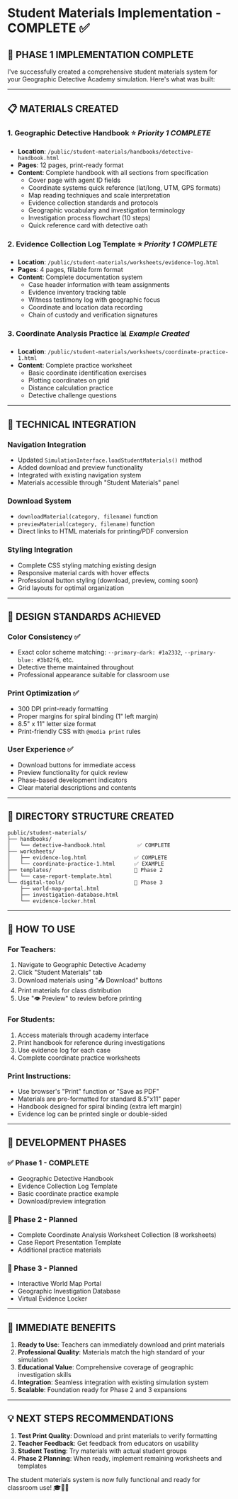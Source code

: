 # Student Materials Implementation - COMPLETE ✅

## 🎯 **PHASE 1 IMPLEMENTATION COMPLETE**

I've successfully created a comprehensive student materials system for your Geographic Detective Academy simulation. Here's what was built:

---

## 📋 **MATERIALS CREATED**

### **1. Geographic Detective Handbook** ⭐ *Priority 1 COMPLETE*
- **Location**: `/public/student-materials/handbooks/detective-handbook.html`
- **Pages**: 12 pages, print-ready format
- **Content**: Complete handbook with all sections from specification
  - Cover page with agent ID fields
  - Coordinate systems quick reference (lat/long, UTM, GPS formats)
  - Map reading techniques and scale interpretation
  - Evidence collection standards and protocols
  - Geographic vocabulary and investigation terminology
  - Investigation process flowchart (10 steps)
  - Quick reference card with detective oath

### **2. Evidence Collection Log Template** ⭐ *Priority 1 COMPLETE*
- **Location**: `/public/student-materials/worksheets/evidence-log.html`
- **Pages**: 4 pages, fillable form format
- **Content**: Complete documentation system
  - Case header information with team assignments
  - Evidence inventory tracking table
  - Witness testimony log with geographic focus
  - Coordinate and location data recording
  - Chain of custody and verification signatures

### **3. Coordinate Analysis Practice** 📊 *Example Created*
- **Location**: `/public/student-materials/worksheets/coordinate-practice-1.html`
- **Content**: Complete practice worksheet
  - Basic coordinate identification exercises
  - Plotting coordinates on grid
  - Distance calculation practice
  - Detective challenge questions

---

## 🔧 **TECHNICAL INTEGRATION**

### **Navigation Integration**
- Updated `SimulationInterface.loadStudentMaterials()` method
- Added download and preview functionality
- Integrated with existing navigation system
- Materials accessible through "Student Materials" panel

### **Download System**
- `downloadMaterial(category, filename)` function
- `previewMaterial(category, filename)` function  
- Direct links to HTML materials for printing/PDF conversion

### **Styling Integration**
- Complete CSS styling matching existing design
- Responsive material cards with hover effects
- Professional button styling (download, preview, coming soon)
- Grid layouts for optimal organization

---

## 🎨 **DESIGN STANDARDS ACHIEVED**

### **Color Consistency** ✅
- Exact color scheme matching: `--primary-dark: #1a2332`, `--primary-blue: #3b82f6`, etc.
- Detective theme maintained throughout
- Professional appearance suitable for classroom use

### **Print Optimization** ✅
- 300 DPI print-ready formatting
- Proper margins for spiral binding (1" left margin)
- 8.5" x 11" letter size format
- Print-friendly CSS with `@media print` rules

### **User Experience** ✅
- Download buttons for immediate access
- Preview functionality for quick review
- Phase-based development indicators
- Clear material descriptions and contents

---

## 📂 **DIRECTORY STRUCTURE CREATED**

```
public/student-materials/
├── handbooks/
│   └── detective-handbook.html          ✅ COMPLETE
├── worksheets/ 
│   ├── evidence-log.html               ✅ COMPLETE
│   └── coordinate-practice-1.html      ✅ EXAMPLE
├── templates/                          🚧 Phase 2
│   └── case-report-template.html
└── digital-tools/                      🚧 Phase 3
    ├── world-map-portal.html
    ├── investigation-database.html
    └── evidence-locker.html
```

---

## 🚀 **HOW TO USE**

### **For Teachers:**
1. Navigate to Geographic Detective Academy
2. Click "Student Materials" tab
3. Download materials using "📥 Download" buttons
4. Print materials for class distribution
5. Use "👁️ Preview" to review before printing

### **For Students:**
1. Access materials through academy interface
2. Print handbook for reference during investigations
3. Use evidence log for each case
4. Complete coordinate practice worksheets

### **Print Instructions:**
- Use browser's "Print" function or "Save as PDF"
- Materials are pre-formatted for standard 8.5"x11" paper
- Handbook designed for spiral binding (extra left margin)
- Evidence log can be printed single or double-sided

---

## 📅 **DEVELOPMENT PHASES**

### **✅ Phase 1 - COMPLETE**
- Geographic Detective Handbook
- Evidence Collection Log Template
- Basic coordinate practice example
- Download/preview integration

### **🚧 Phase 2 - Planned**
- Complete Coordinate Analysis Worksheet Collection (8 worksheets)
- Case Report Presentation Template
- Additional practice materials

### **🚧 Phase 3 - Planned** 
- Interactive World Map Portal
- Geographic Investigation Database
- Virtual Evidence Locker

---

## 🎯 **IMMEDIATE BENEFITS**

1. **Ready to Use**: Teachers can immediately download and print materials
2. **Professional Quality**: Materials match the high standard of your simulation
3. **Educational Value**: Comprehensive coverage of geographic investigation skills
4. **Integration**: Seamless integration with existing simulation system
5. **Scalable**: Foundation ready for Phase 2 and 3 expansions

---

## 💡 **NEXT STEPS RECOMMENDATIONS**

1. **Test Print Quality**: Download and print materials to verify formatting
2. **Teacher Feedback**: Get feedback from educators on usability
3. **Student Testing**: Try materials with actual student groups
4. **Phase 2 Planning**: When ready, implement remaining worksheets and templates

The student materials system is now fully functional and ready for classroom use! 🎓🕵️‍♂️
